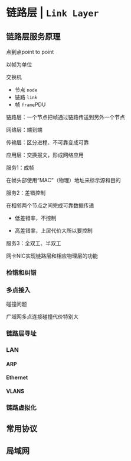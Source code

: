 # 链路层 | `Link Layer`

## 链路层服务原理

点到点point to point 

以帧为单位

交换机



- 节点 `node`
- 链路 `link`
- 帧 `frame`PDU

链路层：一个节点把帧通过链路传送到另外一个节点

网络层：端到端 

传输层：区分进程、不可靠变成可靠

应用层：交换报文，形成网络应用



服务1：成帧

在帧头部使用“MAC”（物理）地址来标示源和目的

服务2：差错控制

在相邻两个节点之间完成可靠数据传递

- 低差错率，不控制

- 高差错率，上层代价大所以要控制

服务3：全双工、半双工



网卡NIC实现链路层和相应物理层的功能

### 检错和纠错



### 多点接入

碰撞问题

广域网多点连接碰撞代价特别大





### 链路层寻址



### LAN

#### ARP

#### Ethernet

#### VLANS

### 链路虚拟化





## 常用协议



## 局域网